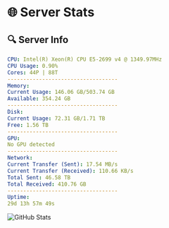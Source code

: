 # 🌐 Server Stats
## 🔍 Server Info
```yaml
CPU: Intel(R) Xeon(R) CPU E5-2699 v4 @ 1349.97MHz
CPU Usage: 0.90%
Cores: 44P | 88T
-----------------------------------
Memory:
Current Usage: 146.06 GB/503.74 GB
Available: 354.24 GB
-----------------------------------
Disk:
Current Usage: 72.31 GB/1.71 TB
Free: 1.56 TB
-----------------------------------
GPU:
No GPU detected
-----------------------------------
Network:
Current Transfer (Sent): 17.54 MB/s
Current Transfer (Received): 110.66 KB/s
Total Sent: 46.58 TB
Total Received: 410.76 GB
-----------------------------------
Uptime:
29d 13h 57m 49s
```
![GitHub Stats](https://img.shields.io/badge/Updated-2025-04-06_11:20:38-blue)